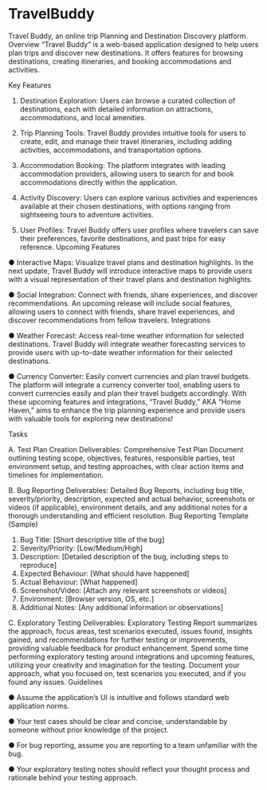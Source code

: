 # TravelBuddy
Travel Buddy, an online trip Planning and Destination Discovery platform.
Overview
“Travel Buddy” is a web-based application designed to help users plan trips and discover new
destinations. It offers features for browsing destinations, creating itineraries, and booking
accommodations and activities.

Key Features
1. Destination Exploration: Users can browse a curated collection of destinations, each
with detailed information on attractions, accommodations, and local amenities.

3. Trip Planning Tools: Travel Buddy provides intuitive tools for users to create,
edit, and manage their travel itineraries, including adding activities,
accommodations, and transportation options.

4. Accommodation Booking: The platform integrates with leading accommodation
providers, allowing users to search for and book accommodations directly within the
application.

5. Activity Discovery: Users can explore various activities and experiences available
at their chosen destinations, with options ranging from sightseeing tours to adventure
activities.

6. User Profiles: Travel Buddy offers user profiles where travelers can save
their preferences, favorite destinations, and past trips for easy reference.
Upcoming Features

● Interactive Maps: Visualize travel plans and destination highlights. In the next update,
Travel Buddy will introduce interactive maps to provide users with a visual representation
of their travel plans and destination highlights.

● Social Integration: Connect with friends, share experiences, and discover
recommendations.
An upcoming release will include social features, allowing users to connect with friends,
share travel experiences, and discover recommendations from fellow travelers.
Integrations

● Weather Forecast: Access real-time weather information for selected destinations.
Travel Buddy will integrate weather forecasting services to provide users with up-to-date
weather information for their selected destinations.

● Currency Converter: Easily convert currencies and plan travel budgets.
The platform will integrate a currency converter tool, enabling users to convert
currencies easily and plan their travel budgets accordingly.
With these upcoming features and integrations, “Travel Buddy,” AKA “Home Haven,” aims to
enhance the trip planning experience and provide users with valuable tools for exploring new
destinations!

Tasks

A. Test Plan Creation
Deliverables: Comprehensive Test Plan Document outlining testing scope, objectives,
features, responsible parties, test environment setup, and testing approaches, with clear action
items and timelines for implementation.

B. Bug Reporting
Deliverables: Detailed Bug Reports, including bug title, severity/priority, description,
expected and actual behavior, screenshots or videos (if applicable), environment details, and any
additional notes for a thorough understanding and efficient resolution.
Bug Reporting Template (Sample)
1. Bug Title: [Short descriptive title of the bug]
2. Severity/Priority: [Low/Medium/High]
3. Description: [Detailed description of the bug, including steps to reproduce]
4. Expected Behaviour: [What should have happened]
5. Actual Behaviour: [What happened]
6. Screenshot/Video: [Attach any relevant screenshots or videos]
7. Environment: [Browser version, OS, etc.]
8. Additional Notes: [Any additional information or observations]
   
C. Exploratory Testing
Deliverables: Exploratory Testing Report summarizes the approach, focus areas, test
scenarios executed, issues found, insights gained, and recommendations for further testing or
improvements, providing valuable feedback for product enhancement.
Spend some time performing exploratory testing around integrations and upcoming features,
utilizing your creativity and imagination for the testing. Document your approach, what you
focused on, test scenarios you executed, and if you found any issues.
Guidelines

● Assume the application’s UI is intuitive and follows standard web application norms.

● Your test cases should be clear and concise, understandable by someone without
prior knowledge of the project.

● For bug reporting, assume you are reporting to a team unfamiliar with the bug.

● Your exploratory testing notes should reflect your thought process and rationale behind
your testing approach.
